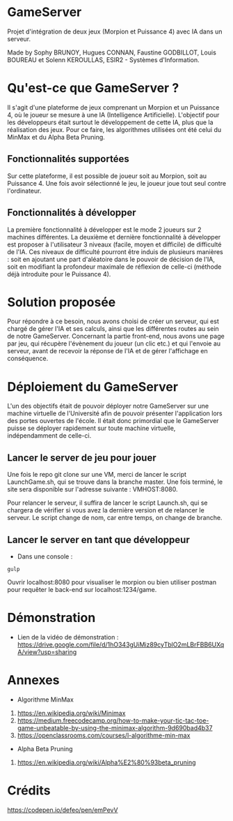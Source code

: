 # GameServer

Projet d'intégration de deux jeux (Morpion et Puissance 4) avec IA dans un serveur.

Made by Sophy BRUNOY, Hugues CONNAN, Faustine GODBILLOT, Louis BOUREAU et Solenn KEROULLAS, ESIR2 - Systèmes d'Information.

# Qu'est-ce que GameServer ? 

Il s'agit d'une plateforme de jeux comprenant un Morpion et un Puissance 4, où le joueur se mesure à une IA (Intelligence Artificielle). L'objectif pour les développeurs était surtout le développement de cette IA, plus que la réalisation des jeux. Pour ce faire, les algorithmes utilisées ont été celui du MinMax et du Alpha Beta Pruning. 

## Fonctionnalités supportées
Sur cette plateforme, il est possible de joueur soit au Morpion, soit au Puissance 4. Une fois avoir sélectionné le jeu, le joueur joue tout seul contre l'ordinateur.

## Fonctionnalités à développer
La première fonctionnalité à développer est le mode 2 joueurs sur 2 machines différentes. La deuxième et dernière fonctionnalité à développer est proposer à l'utilisateur 3 niveaux (facile, moyen et difficile) de difficulté de l'IA. Ces niveaux de difficulté pourront être induis de plusieurs manières : soit en ajoutant une part d'aléatoire dans le pouvoir de décision de l'IA, soit en modifiant la profondeur maximale de réflexion de celle-ci (méthode déjà introduite pour le Puissance 4).

# Solution proposée
Pour répondre à ce besoin, nous avons choisi de créer un serveur, qui est chargé de gérer l'IA et ses calculs, ainsi que les différentes routes au sein de notre GameServer. Concernant la partie front-end, nous avons une page par jeu, qui récupère l'évènement du joueur (un clic etc.) et qui l'envoie au serveur, avant de recevoir la réponse de l'IA et de gérer l'affichage en conséquence. 

# Déploiement du GameServer
L'un des objectifs était de pouvoir déployer notre GameServer sur une machine virtuelle de l'Université afin de pouvoir présenter l'application lors des portes ouvertes de l'école. Il était donc primordial que le GameServer puisse se déployer rapidement sur toute machine virtuelle, indépendamment de celle-ci.

## Lancer le server de jeu pour jouer

Une fois le repo git clone sur une VM, merci de lancer le script LaunchGame.sh, qui se trouve dans la branche master. Une fois terminé, le site sera disponible sur l'adresse suivante : VMHOST:8080.

Pour relancer le serveur, il suffira de lancer le script Launch.sh, qui se chargera de vérifier si vous avez la dernière version et de relancer le serveur. Le script change de nom, car entre temps, on change de branche. 

## Lancer le server en tant que développeur
* Dans une console :
```
gulp

```
Ouvrir localhost:8080 pour visualiser le morpion ou bien utiliser postman pour requêter le back-end sur localhost:1234/game. 

# Démonstration
* Lien de la vidéo de démonstration : 
https://drive.google.com/file/d/1hO343gUiMiz89cyTblO2mLBrFBB6UXqA/view?usp=sharing

# Annexes 
* Algorithme MinMax

1. https://en.wikipedia.org/wiki/Minimax
2. https://medium.freecodecamp.org/how-to-make-your-tic-tac-toe-game-unbeatable-by-using-the-minimax-algorithm-9d690bad4b37
3. https://openclassrooms.com/courses/l-algorithme-min-max

* Alpha Beta Pruning
1. https://en.wikipedia.org/wiki/Alpha%E2%80%93beta_pruning

# Crédits
https://codepen.io/defeo/pen/emPevV
